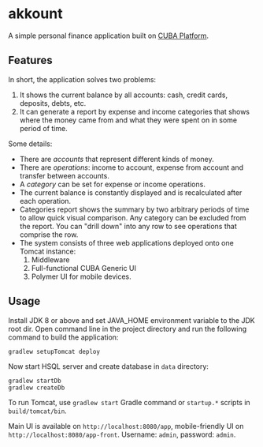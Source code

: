 akkount
=======

A simple personal finance application built on [CUBA Platform](https://www.cuba-platform.com).

Features
--------

In short, the application solves two problems:
 1. It shows the current balance by all accounts: cash, credit cards, deposits, debts, etc.
 2. It can generate a report by expense and income categories that shows where the money came from and what they were spent on in some period of time.

Some details:
* There are _accounts_ that represent different kinds of money.
* There are _operations_: income to account, expense from account and transfer between accounts.
* A _category_ can be set for expense or income operations.
* The current balance is constantly displayed and is recalculated after each operation.
* Categories report shows the summary by two arbitrary periods of time to allow quick visual comparison. Any category can be excluded from the report. You can "drill down" into any row to see operations that comprise the row.
* The system consists of three web applications deployed onto one Tomcat instance:
   1. Middleware
   2. Full-functional CUBA Generic UI
   3. Polymer UI for mobile devices. 

Usage
-----

Install JDK 8 or above and set JAVA_HOME environment variable to the JDK root dir.
Open command line in the project directory and run the following command to build the application:
```
gradlew setupTomcat deploy
```

Now start HSQL server and create database in `data` directory:
```
gradlew startDb
gradlew createDb
```
To run Tomcat, use `gradlew start` Gradle command or `startup.*` scripts in `build/tomcat/bin`.

Main UI is available on `http://localhost:8080/app`, mobile-friendly UI on `http://localhost:8080/app-front`. 
Username: `admin`, password: `admin`.
